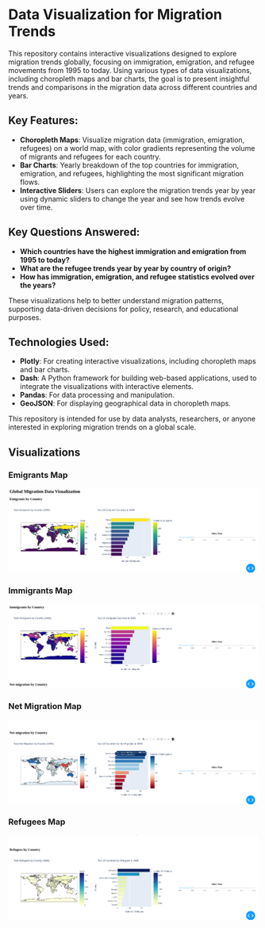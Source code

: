 # Data Visualization for Migration Trends

This repository contains interactive visualizations designed to explore migration trends globally, focusing on immigration, emigration, and refugee movements from 1995 to today. Using various types of data visualizations, including choropleth maps and bar charts, the goal is to present insightful trends and comparisons in the migration data across different countries and years.

## Key Features:
- **Choropleth Maps**: Visualize migration data (immigration, emigration, refugees) on a world map, with color gradients representing the volume of migrants and refugees for each country.
- **Bar Charts**: Yearly breakdown of the top countries for immigration, emigration, and refugees, highlighting the most significant migration flows.
- **Interactive Sliders**: Users can explore the migration trends year by year using dynamic sliders to change the year and see how trends evolve over time.

## Key Questions Answered:
- **Which countries have the highest immigration and emigration from 1995 to today?**
- **What are the refugee trends year by year by country of origin?**
- **How has immigration, emigration, and refugee statistics evolved over the years?**

These visualizations help to better understand migration patterns, supporting data-driven decisions for policy, research, and educational purposes.

## Technologies Used:
- **Plotly**: For creating interactive visualizations, including choropleth maps and bar charts.
- **Dash**: A Python framework for building web-based applications, used to integrate the visualizations with interactive elements.
- **Pandas**: For data processing and manipulation.
- **GeoJSON**: For displaying geographical data in choropleth maps.

This repository is intended for use by data analysts, researchers, or anyone interested in exploring migration trends on a global scale.

 
## Visualizations

### Emigrants Map
![Emigrant Map](https://github.com/Tolga-dev/DataVisulation/blob/main/1.png)

### Immigrants Map
![Immigrant Map](https://github.com/Tolga-dev/DataVisulation/blob/main/2.png)

### Net Migration Map
![Net Migration Map](https://github.com/Tolga-dev/DataVisulation/blob/main/3.png)

### Refugees Map
![Refugee Map](https://github.com/Tolga-dev/DataVisulation/blob/main/4.png)

